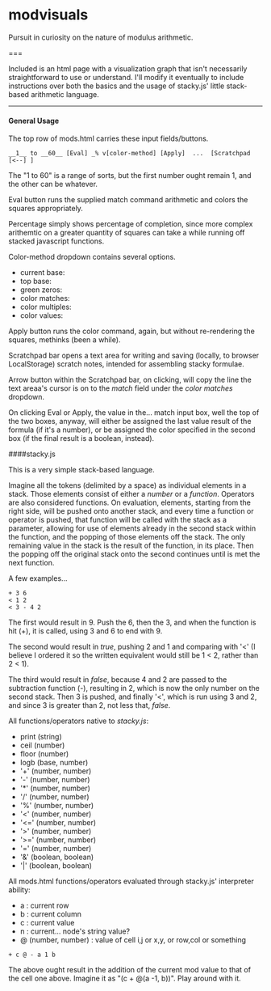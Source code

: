 modvisuals
==========

Pursuit in curiosity on the nature of modulus arithmetic.

===

Included is an html page with a visualization graph that isn't necessarily straightforward to use or understand.  I'll modify it eventually to include instructions over both the basics and the usage of stacky.js' little stack-based arithmetic language.

---
#### General Usage 
The top row of mods.html carries these input fields/buttons.
```
__1__ to __60__ [Eval] _% v[color-method] [Apply]  ...  [Scratchpad [<--] ]
```
The "1 to 60" is a range of sorts, but the first number ought remain 1, and the other can be whatever.

Eval button runs the supplied match command arithmetic and colors the squares appropriately.

Percentage simply shows percentage of completion, since more complex arithemtic on a greater quantity of squares can take a while running off stacked javascript functions.

Color-method dropdown contains several options.
- current base:
- top base: 
- green zeros:
- color matches:
- color multiples:
- color values:

Apply button runs the color command, again, but without re-rendering the squares, methinks (been a while).

Scratchpad bar opens a text area for writing and saving (locally, to browser LocalStorage) scratch notes, intended for assembling stacky formulae.

Arrow button within the Scratchpad bar, on clicking, will copy the line the text areaa's cursor is on to the _match_ field under the _color matches_ dropdown.

On clicking Eval or Apply, the value in the... match input box, well the top of the two boxes, anyway, will either be assigned the last value result of the formula (if it's a number), or be assigned the color specified in the second box (if the final result is a boolean, instead).


####stacky.js

This is a very simple stack-based language.

Imagine all the tokens (delimited by a space) as individual elements in a stack.  Those elements consist of either a *number* or a *function*.  Operators are also considered functions.  On evaluation, elements, starting from the right side, will be pushed onto another stack, and every time a function or operator is pushed, that function will be called with the stack as a parameter, allowing for use of elements already in the second stack within the function, and the popping of those elements off the stack.  The only remaining value in the stack is the result of the function, in its place.  Then the popping off the original stack onto the second continues until is met the next function.

A few examples...

```
+ 3 6
< 1 2
< 3 - 4 2
```

The first would result in 9.  Push the 6, then the 3, and when the function is hit (+), it is called, using 3 and 6 to end with 9.

The second would result in _true_, pushing 2 and 1 and comparing with '<' (I believe I ordered it so the written equivalent would still be 1 < 2, rather than 2 < 1).

The third would result in _false_, because 4 and 2 are passed to the subtraction function (-), resulting in 2, which is now the only number on the second stack.  Then 3 is pushed, and finally '<', which is run using 3 and 2, and since 3 is greater than 2, not less that, _false_.

All functions/operators native to *stacky.js*:
- print (string)
- ceil (number)
- floor (number)
- logb (base, number)
- '+' (number, number)
- '-' (number, number)
- '*' (number, number)
- '/' (number, number)
- '%' (number, number)
- '<' (number, number)
- '<=' (number, number)
- '>' (number, number)
- '>=' (number, number)
- '=' (number, number)
- '&' (boolean, boolean)
- '|' (boolean, boolean)

All mods.html functions/operators evaluated through stacky.js' interpreter ability:
- a : current row
- b : current column
- c : current value
- n : current... node's string value?
- @ (number, number) : value of cell i,j or x,y, or row,col or something

```
+ c @ - a 1 b
```
The above ought result in the addition of the current mod value to that of the cell one above.  Imagine it as "(c + @(a -1, b))".  Play around with it.

